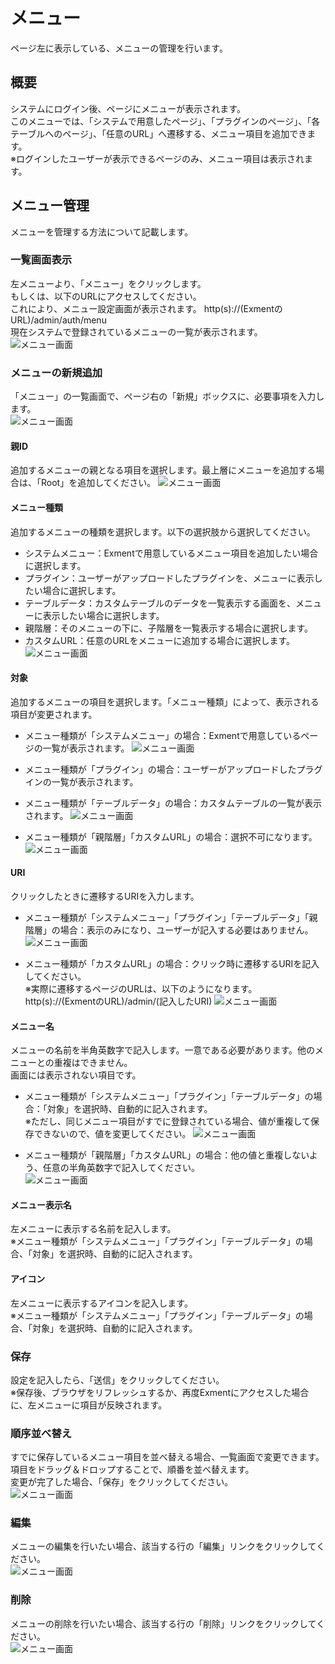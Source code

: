 # メニュー
ページ左に表示している、メニューの管理を行います。

## 概要
システムにログイン後、ページにメニューが表示されます。  
このメニューでは、「システムで用意したページ」、「プラグインのページ」、「各テーブルへのページ」、「任意のURL」へ遷移する、メニュー項目を追加できます。  
※ログインしたユーザーが表示できるページのみ、メニュー項目は表示されます。  


## メニュー管理
メニューを管理する方法について記載します。  

### 一覧画面表示
左メニューより、「メニュー」をクリックします。  
もしくは、以下のURLにアクセスしてください。  
これにより、メニュー設定画面が表示されます。
http(s)://(ExmentのURL)/admin/auth/menu  
現在システムで登録されているメニューの一覧が表示されます。
![メニュー画面](img/menu/menu_grid1.png)

### メニューの新規追加
「メニュー」の一覧画面で、ページ右の「新規」ボックスに、必要事項を入力します。  
![メニュー画面](img/menu/menu_new1.png)

#### 親ID
追加するメニューの親となる項目を選択します。最上層にメニューを追加する場合は、「Root」を追加してください。
![メニュー画面](img/menu/menu_new2.png)

#### メニュー種類
追加するメニューの種類を選択します。以下の選択肢から選択してください。
- システムメニュー：Exmentで用意しているメニュー項目を追加したい場合に選択します。
- プラグイン：ユーザーがアップロードしたプラグインを、メニューに表示したい場合に選択します。
- テーブルデータ：カスタムテーブルのデータを一覧表示する画面を、メニューに表示したい場合に選択します。
- 親階層：そのメニューの下に、子階層を一覧表示する場合に選択します。
- カスタムURL：任意のURLをメニューに追加する場合に選択します。
![メニュー画面](img/menu/menu_new3.png)

#### 対象
追加するメニューの項目を選択します。「メニュー種類」によって、表示される項目が変更されます。
- メニュー種類が「システムメニュー」の場合：Exmentで用意しているページの一覧が表示されます。
![メニュー画面](img/menu/menu_new4.png)

- メニュー種類が「プラグイン」の場合：ユーザーがアップロードしたプラグインの一覧が表示されます。
- メニュー種類が「テーブルデータ」の場合：カスタムテーブルの一覧が表示されます。
![メニュー画面](img/menu/menu_new5.png)

- メニュー種類が「親階層」「カスタムURL」の場合：選択不可になります。
![メニュー画面](img/menu/menu_new6.png)


#### URI
クリックしたときに遷移するURIを入力します。
- メニュー種類が「システムメニュー」「プラグイン」「テーブルデータ」「親階層」の場合：表示のみになり、ユーザーが記入する必要はありません。  
![メニュー画面](img/menu/menu_new7.png)

- メニュー種類が「カスタムURL」の場合：クリック時に遷移するURIを記入してください。  
※実際に遷移するページのURLは、以下のようになります。
http(s)://(ExmentのURL)/admin/(記入したURI)
![メニュー画面](img/menu/menu_new8.png)


#### メニュー名
メニューの名前を半角英数字で記入します。一意である必要があります。他のメニューとの重複はできません。  
画面には表示されない項目です。  
- メニュー種類が「システムメニュー」「プラグイン」「テーブルデータ」の場合：「対象」を選択時、自動的に記入されます。  
※ただし、同じメニュー項目がすでに登録されている場合、値が重複して保存できないので、値を変更してください。
![メニュー画面](img/menu/menu_new9.png)

- メニュー種類が「親階層」「カスタムURL」の場合：他の値と重複しないよう、任意の半角英数字で記入してください。  
![メニュー画面](img/menu/menu_new10.png)


#### メニュー表示名
左メニューに表示する名前を記入します。  
※メニュー種類が「システムメニュー」「プラグイン」「テーブルデータ」の場合、「対象」を選択時、自動的に記入されます。  

#### アイコン
左メニューに表示するアイコンを記入します。  
※メニュー種類が「システムメニュー」「プラグイン」「テーブルデータ」の場合、「対象」を選択時、自動的に記入されます。  

### 保存
設定を記入したら、「送信」をクリックしてください。  
※保存後、ブラウザをリフレッシュするか、再度Exmentにアクセスした場合に、左メニューに項目が反映されます。

### 順序並べ替え
すでに保存しているメニュー項目を並べ替える場合、一覧画面で変更できます。  
項目をドラッグ＆ドロップすることで、順番を並べ替えます。  
変更が完了した場合、「保存」をクリックしてください。  
![メニュー画面](img/menu/menu_sort1.png)


### 編集
メニューの編集を行いたい場合、該当する行の「編集」リンクをクリックしてください。  
![メニュー画面](img/menu/menu_edit.png)

### 削除
メニューの削除を行いたい場合、該当する行の「削除」リンクをクリックしてください。  
![メニュー画面](img/menu/menu_delete.png)

